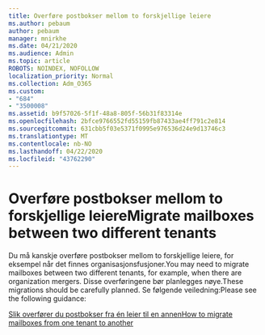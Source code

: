 ```yaml
---
title: Overføre postbokser mellom to forskjellige leiere
ms.author: pebaum
author: pebaum
manager: mnirkhe
ms.date: 04/21/2020
ms.audience: Admin
ms.topic: article
ROBOTS: NOINDEX, NOFOLLOW
localization_priority: Normal
ms.collection: Adm_O365
ms.custom:
- "684"
- "3500008"
ms.assetid: b9f57026-5f1f-48a8-805f-56b31f83314e
ms.openlocfilehash: 2bfce9766552fd55159fb87433ae4ff791c2e814
ms.sourcegitcommit: 631cbb5f03e5371f0995e976536d24e9d13746c3
ms.translationtype: MT
ms.contentlocale: nb-NO
ms.lasthandoff: 04/22/2020
ms.locfileid: "43762290"
---
```

# <a name="migrate-mailboxes-between-two-different-tenants"></a><span data-ttu-id="0812d-102">Overføre postbokser mellom to forskjellige leiere</span><span class="sxs-lookup"><span data-stu-id="0812d-102">Migrate mailboxes between two different tenants</span></span>

<span data-ttu-id="0812d-103">Du må kanskje overføre postbokser mellom to forskjellige leiere, for eksempel når det finnes organisasjonsfusjoner.</span><span class="sxs-lookup"><span data-stu-id="0812d-103">You may need to migrate mailboxes between two different tenants, for example, when there are organization mergers.</span></span> <span data-ttu-id="0812d-104">Disse overføringene bør planlegges nøye.</span><span class="sxs-lookup"><span data-stu-id="0812d-104">These migrations should be carefully planned.</span></span> <span data-ttu-id="0812d-105">Se følgende veiledning:</span><span class="sxs-lookup"><span data-stu-id="0812d-105">Please see the following guidance:</span></span>
  
[<span data-ttu-id="0812d-106">Slik overfører du postbokser fra én leier til en annen</span><span class="sxs-lookup"><span data-stu-id="0812d-106">How to migrate mailboxes from one tenant to another</span></span>](https://docs.microsoft.com/Exchange/mailbox-migration/migrate-mailboxes-across-tenants)
  
